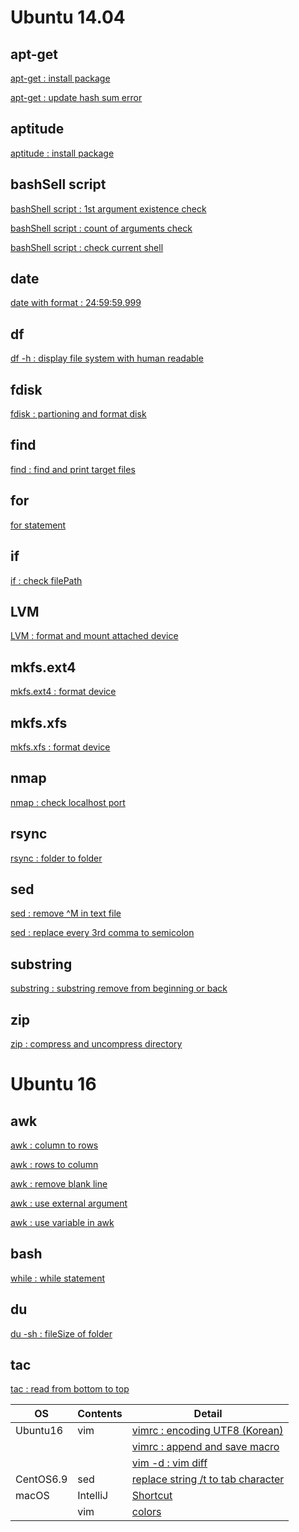 # Ubuntu 14.04

## apt-get

[apt-get : install package](01_Ubuntu/01_14.04/01_apt-get/01_apt-get_install.md)

[apt-get : update hash sum error](01_Ubuntu/01_14.04/01_apt-get/02_apt-get_update_hash_sum_error.md)

## aptitude

[aptitude : install package](01_Ubuntu/01_14.04/02_aptitude/01_aptitude_install.md)

## bashSell script

[bashShell script : 1st argument existence check](04_bashShell_script/01_if_condition_1st_argument_existence_check.md)

[bashShell script : count of arguments check](04_bashShell_script/02_if_condition_count_of_arguments_check.md)

[bashShell script : check current shell](04_bashShell_script/03_check_current_shell.md)

## date

[date with format : 24:59:59.999](05_date/01_date_with_hour_min_sec_nano.md)

## df

[df -h : display file system with human readable](06_df/01_df_with_human_readerble.md)

## fdisk

[fdisk : partioning and format disk](07_fdisk/01_fdisk_partioning_and_format_disk.md)

## find

[find : find and print target files](08_find/01_find_and_print_target_files.md)

## for

[for statement](09_for_statement/01_for_statement.md)

## if

[if : check filePath](09_if/01_if_check_filePath.md)

## LVM

[LVM : format and mount attached device](10_LVM/01_LVM_on_attached_device.md)

## mkfs.ext4

[mkfs.ext4 : format device](11_mkfs.ext4/01_mkfs.ext4_device.md)

## mkfs.xfs

[mkfs.xfs : format device](12_mkfs.xfs/01_mkfs.xfs_device.md)

## nmap

[nmap : check localhost port](13_nmap/01_install_use_nmap.md)

## rsync
	
[rsync : folder to folder](14_rsync/01_rsync_folder_to_folder.md)

## sed

[sed : remove \^M in text file](15_sed/01_remove_^M_with_sed.md)

[sed : replace every 3rd comma to semicolon](15_sed/02_replace_every_3rd_comma_to_semicolon.md)

## substring

[substring : substring remove from beginning or back](16_substring/01_substring_remove.md)
		
## zip

[zip : compress and uncompress directory](17_zip/01_zip_directory.md)

# Ubuntu 16

## awk

[awk : column to rows](01_Ubuntu/02_16/01_awk/01_awk_column_to_rows.md)

[awk : rows to column](01_Ubuntu/02_16/01_awk/02_awk_rows_to_column.md)

[awk : remove blank line](01_Ubuntu/02_16/01_awk/03_awk_remove_blank_line.md)

[awk : use external argument](01_Ubuntu/02_16/01_awk/04_awk_use_external_argument.md)

[awk : use variable in awk](01_Ubuntu/02_16/01_awk/05_awk_use_variable.md)

## bash

[while : while statement](01_Ubuntu/02_16/02_bash/01_While_Statement.md)

## du

[du -sh : fileSize of folder](01_Ubuntu/02_16/03_du/01_du_file_size_of_folder.md)

## tac

[tac : read from bottom to top](01_Ubuntu/02_16/04_tac/01_tac.md)

| OS  | Contents  | Detail  |
|---|---|---|
| Ubuntu16 | vim | [vimrc : encoding UTF8 (Korean)](01_Ubuntu/02_16/05_vim/01_vimrc_encoding_korean.md)
| | | [vimrc : append and save macro](01_Ubuntu/02_16/05_vim/02_vimrc_append_save_macro.md) |
| | | [vim -d : vim diff](01_Ubuntu/02_16/05_vim/03_vimdiff.md) |
| CentOS6.9 | sed | [replace string /t to tab character](02_CentOS/01_6.9/01_sed/01_sed_string_replace.md) |
| macOS | IntelliJ | [Shortcut](03_macOS/02_IntelliJ/01_Shortcuts.md) |
| | vim | [colors](03_macOS/01_vim/01_vimrc_configure.md) |
